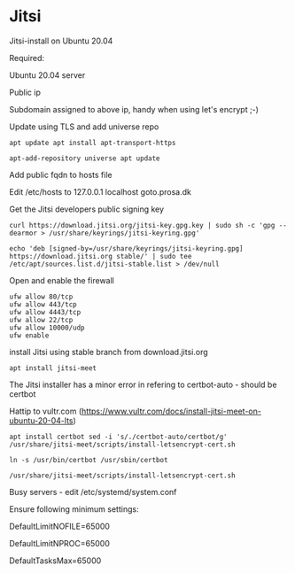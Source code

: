 # Jitsi
Jitsi-install on Ubuntu 20.04

Required:

Ubuntu 20.04 server

Public ip

Subdomain assigned to above ip, handy when using let's encrypt ;-)

Update using TLS and add universe repo
```
apt update apt install apt-transport-https 

apt-add-repository universe apt update
```
Add public fqdn to hosts file

Edit /etc/hosts to 127.0.0.1 localhost goto.prosa.dk

Get the Jitsi developers public signing key
```
curl https://download.jitsi.org/jitsi-key.gpg.key | sudo sh -c 'gpg --dearmor > /usr/share/keyrings/jitsi-keyring.gpg' 

echo 'deb [signed-by=/usr/share/keyrings/jitsi-keyring.gpg] https://download.jitsi.org stable/' | sudo tee /etc/apt/sources.list.d/jitsi-stable.list > /dev/null

```
Open and enable the firewall
```
ufw allow 80/tcp 
ufw allow 443/tcp 
ufw allow 4443/tcp 
ufw allow 22/tcp 
ufw allow 10000/udp 
ufw enable
```
install Jitsi using stable branch from download.jitsi.org
```
apt install jitsi-meet
```
The Jitsi installer has a minor error in refering to certbot-auto - should be certbot

Hattip to vultr.com (https://www.vultr.com/docs/install-jitsi-meet-on-ubuntu-20-04-lts)

```
apt install certbot sed -i 's/./certbot-auto/certbot/g' /usr/share/jitsi-meet/scripts/install-letsencrypt-cert.sh 

ln -s /usr/bin/certbot /usr/sbin/certbot 

/usr/share/jitsi-meet/scripts/install-letsencrypt-cert.sh
```
Busy servers - edit /etc/systemd/system.conf

Ensure following minimum settings:

DefaultLimitNOFILE=65000

DefaultLimitNPROC=65000

DefaultTasksMax=65000

